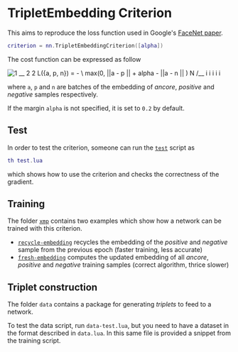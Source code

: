 # TripletEmbedding Criterion

This aims to reproduce the loss function used in Google's [FaceNet paper](http://arxiv.org/abs/1503.03832v1).

```lua
criterion = nn.TripletEmbeddingCriterion([alpha])
```

The cost function can be expressed as follow

![                 1  __                       2                            2 
L({a, p, n})  =  - \     max(0, ||a   -  p ||   +  alpha  -  ||a   -  n || )
                 N /__ i           i      i                     i      i    
](https://latex.codecogs.com/svg.latex?L%28%7Ba%2C%20p%2Cn%7D%29%20%3D%20%5Cfrac%7B1%7D%7Bn%7D%N0%5Csum_i%20%5Cmax%280%2C%20%7C%7Ca_i%20-%20p_i%7C%7C%5E2%20&plus;%20%5Calpha%20-%20%7C%7Ca_i%20-%20n_i%7C%7C%5E2%29)


where `a`, `p` and `n` are batches of the embedding of *ancore*, *positive* and *negative* samples respectively.

If the margin `alpha` is not specified, it is set to `0.2` by default.

## Test

In order to test the criterion, someone can run the [`test`](test.lua) script as

```lua
th test.lua
```

which shows how to use the criterion and checks the correctness of the gradient.

## Training

The folder [`xmp`](xmp) contains two examples which show how a network can be trained with this criterion.

 - [`recycle-embedding`](xmp/recycle-embedding.lua) recycles the embedding of the *positive* and *negative* sample from the previous epoch (faster training, less accurate)
 - [`fresh-embedding`](xmp/fresh-embedding.lua) computes the updated embedding of all *ancore*, *positive* and *negative* training samples (correct algorithm, thrice slower)

## Triplet construction

The folder `data` contains a package for generating *triplets* to feed to a network.

To test the data script, run `data-test.lua`, but you need to have a dataset in the format described in `data.lua`.
In this same file is provided a snippet from the training script.
